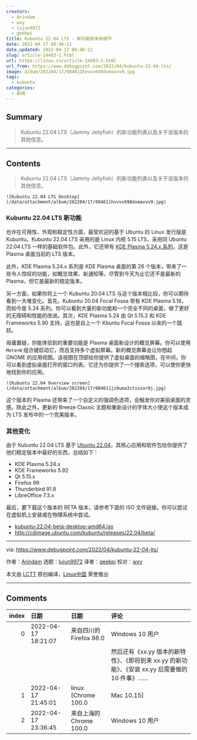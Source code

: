 ```yaml
---
creators:
  - Arindam
  - wxy
  - lujun9972
  - geekpi
title: Kubuntu 22.04 LTS - 新功能和发布细节
date: 2022-04-17 08:46:11
date_updated: 2022-04-17 08:46:11
slug: article-14483-1.html
url: https://linux.cn/article-14483-1.html
url_from: https://www.debugpoint.com/2022/04/kubuntu-22-04-lts/
image: album/202204/17/084611hvvvv698dvmavvv9.jpg
tags:
  - kubuntu
categories:
  - 新闻
---
```


## Summary

> Kubuntu 22.04 LTS（Jammy Jellyfish）的新功能列表以及关于该版本的其他信息。

***

<!-- more -->

## Contents

> 
> Kubuntu 22.04 LTS（Jammy Jellyfish）的新功能列表以及关于该版本的其他信息。
> 
> 
> 

`![Kubuntu 22.04 LTS Desktop](/data/attachment/album/202204/17/084611hvvvv698dvmavvv9.jpg)`

### Kubuntu 22.04 LTS 新功能

也许在可用性、外观和稳定性方面，最受欢迎的基于 Ubuntu 的 Linux 发行版是 Kubuntu。Kubuntu 22.04 LTS 采用的是 Linux 内核 5.15 LTS，采用同 Ubuntu 22.04 LTS 一样的基础软件包。此外，它还带有 [KDE Plasma 5.24.x 系列](https://www.debugpoint.com/2022/03/kde-plasma-5-24-review/)，这是 Plasma 桌面当前的 LTS 版本。

此外，KDE Plasma 5.24.x 系列是 KDE Plasma 桌面的第 26 个版本，带来了一些令人惊叹的功能，如概览效果、新通知等。尽管到今天为止它还不是最新的 Plasma，但它是最新的稳定版本。

另一方面，如果你将上一个 Kubuntu 20.04 LTS 与这个版本相比较，你可以期待看到一大堆变化。首先，Kubuntu 20.04 Focal Fossa 带有 KDE Plasma 5.18，而如今是 5.24 系列。你可以看到大量的新功能和一个完全不同的桌面，做了更好的无障碍和性能的改进。其次，KDE Plasma 5.24 由 Qt 5.15.2 和 KDE Frameworks 5.90 支持，这也是自上一个 Kbuntu Focal Fossa 以来的一个跳跃。

毋庸置疑，你能体验到的重要功能是 Plasma 桌面新设计的概览屏幕。你可以使用 `Meta+W` 组合键启动它，而且支持多个虚拟屏幕。新的概览屏幕会让你想起 GNOME 的应用视图。该视图在顶部给你提供了虚拟桌面的缩略图，在中间，你可以看到虚拟桌面打开的窗口列表。它还为你提供了一个搜索选项，可以使你更快地找到你的应用。

`![Kubuntu 22.04 Overview screen](/data/attachment/album/202204/17/084611jz0uma3ctszxar0j.jpg)`

这个版本的 Plasma 还带来了一个自定义的强调色选项，会触发你对美丽桌面的灵感。除此之外，更新的 Breeze Classic 主题和重新设计的字体大小使这个版本成为 LTS 发布中的一个完美版本。

### 其他变化

由于 Kubuntu 22.04 LTS 基于 [Ubuntu 22.04](https://www.debugpoint.com/2022/01/ubuntu-22-04-lts/)，其核心应用和软件包给你提供了他们稳定版本中最好的东西，总结如下：

* KDE Plasma 5.24.x
* KDE Frameworks 5.92
* Qt 5.15.x
* Firefox 99
* Thunderbird 91.8
* LibreOffice 7.3.x

最后，要下载这个版本的 BETA 版本，请参考下面的 ISO 文件链接。你可以尝试在虚拟机上安装或在物理系统中尝试。

* [kubuntu-22.04-beta-desktop-amd64.iso](http://cdimage.ubuntu.com/kubuntu/releases/22.04/beta/kubuntu-22.04-beta-desktop-amd64.iso)
* <http://cdimage.ubuntu.com/kubuntu/releases/22.04/beta/>

---

via: <https://www.debugpoint.com/2022/04/kubuntu-22-04-lts/>

作者：[Arindam](https://www.debugpoint.com/author/admin1/) 选题：[lujun9972](https://github.com/lujun9972) 译者：[geekpi](https://github.com/geekpi) 校对：[wxy](https://github.com/wxy)

本文由 [LCTT](https://github.com/LCTT/TranslateProject) 原创编译，[Linux中国](https://linux.cn/) 荣誉推出

***

## Comments

|   index | 日期                | 日期                                    | 评论                                                                                                                                                                                     |
|--------:|:--------------------|:----------------------------------------|:-----------------------------------------------------------------------------------------------------------------------------------------------------------------------------------------|
|       0 | 2022-04-17 18:21:07 | 来自四川的 Firefox 98.0|Windows 10 用户 | Ubuntu 每次更新，都能为各新闻站贡献好多条新闻，kubuntu, xubuntu, lubuntu, ubuntu-gnome, ubuntu-budgie, ubuntu-mate, ubuntukylin, ubuntustudio。<br /> |
|         |                     |                                         | 然后还有《xx.yy 版本的新特性》、《即将到来 xx.yy 的新功能》、《安装 xx.yy 后需要做的 10 件事》……                                                                                         |
|       1 | 2022-04-17 21:45:01 | linux [Chrome 100.0|Mac 10.15]          | 都是套路                                                                                                                                              |
|       2 | 2022-04-17 23:36:45 | 来自上海的 Chrome 100.0|Windows 10 用户 | 正式版还没发布                                                                                                                                        |
